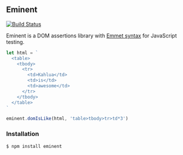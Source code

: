 ## Eminent

[![Build Status](https://travis-ci.org/nathancahill/eminent.svg?branch=master)](https://travis-ci.org/nathancahill/eminent)

Eminent is a DOM assertions library with [Emmet syntax](http://docs.emmet.io/abbreviations/syntax/) for JavaScript testing.

```javascript
let html = `
  <table>
    <tbody>
      <tr>
        <td>Kahlua</td>
        <td>is</td>
        <td>awesome</td>
      </tr>
    </tbody>
  </table>
`

eminent.domIsLike(html, 'table>tbody>tr>td*3')
```

### Installation

```
$ npm install eminent
```
